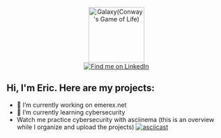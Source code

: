 <div id="header" align="center">
    <a title="Ryota Minami, CC0, via Wikimedia Commons" href="https://commons.wikimedia.org/wiki/File:Galaxy(Conway%27s_Game_of_Life).gif"><img width="128" alt="Galaxy(Conway&#039;s Game of Life)" src="https://upload.wikimedia.org/wikipedia/commons/8/85/Galaxy%28Conway%27s_Game_of_Life%29.gif"></a>
</div>

<div id="badges" align="center">
  <a href="https://www.linkedin.com/in/eric-carter-76b7b237"><img src="https://img.shields.io/badge/LinkedIn-blue?style=for-the-badge&logo=linkedin&logoColor=white" alt="Find me on LinkedIn"/></a>
</div>


## Hi, I'm Eric. Here are my projects:

- 🔭 I’m currently working on emerex.net
- 🌱 I’m currently learning cybersecurity
- Watch me practice cybersecurity with asciinema (this is an overview while I organize and upload the projects) [![asciicast](https://asciinema.org/a/901ixzbp2n3DAR6yr9cluH6Qp.svg)](https://asciinema.org/a/901ixzbp2n3DAR6yr9cluH6Qp)
